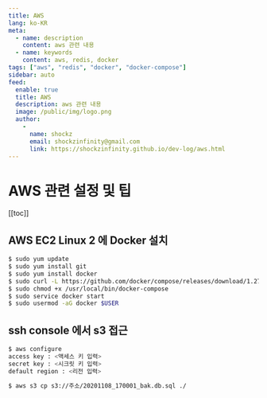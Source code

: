 ```yaml
---
title: AWS
lang: ko-KR
meta:
  - name: description
    content: aws 관련 내용
  - name: keywords
    content: aws, redis, docker
tags: ["aws", "redis", "docker", "docker-compose"]
sidebar: auto
feed:
  enable: true
  title: AWS
  description: aws 관련 내용
  image: /public/img/logo.png
  author:
    -
      name: shockz
      email: shockzinfinity@gmail.com
      link: https://shockzinfinity.github.io/dev-log/aws.html
---
```


# AWS 관련 설정 및 팁

<TagLinks />

[[toc]]

## AWS EC2 Linux 2 에 Docker 설치

```bash
$ sudo yum update
$ sudo yum install git
$ sudo yum install docker
$ sudo curl -L https://github.com/docker/compose/releases/download/1.27.4/docker-compose-`uname -s`-`uname -m` -o /usr/local/bin/docker-compose
$ sudo chmod +x /usr/local/bin/docker-compose
$ sudo service docker start
$ sudo usermod -aG docker $USER
```

## ssh console 에서 s3 접근

```bash
$ aws configure
access key : <액세스 키 입력>
secret key : <시크릿 키 입력>
default region : <리전 입력>

$ aws s3 cp s3://주소/20201108_170001_bak.db.sql ./
```
